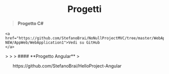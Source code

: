 <h1 align="center">Progetti</h1>

> #### **Progetto C#** 
> <ul>
    <a href="https://github.com/StefanoBrai/NoNullProjectMVC/tree/master/WebApp-NEW/AppWeb/WebApplication1">Vedi su GitHub
    </a>
  </ul>
> 
>
> #### **Progetto Angular**
> <ul>https://github.com/StefanoBrai/HelloProject-Angular</ul>
